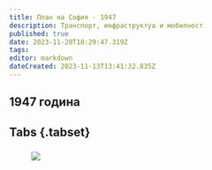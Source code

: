 ```yaml
---
title: План на София - 1947
description: Транспорт, инфраструктуа и мобилност
published: true
date: 2023-11-20T10:29:47.319Z
tags: 
editor: markdown
dateCreated: 2023-11-13T13:41:32.835Z
---
```


## 1947 година
## Tabs {.tabset}
### 
<figure class="zoom" onmousemove="zoom(event)" style="background-image: url(https://drive.google.com/uc?id=1ZluJVlXAac4WnXpTww4zQiwqv-Ma7eNc)">
  <img src="https://drive.google.com/uc?id=1ZluJVlXAac4WnXpTww4zQiwqv-Ma7eNc"/>
</figure>

